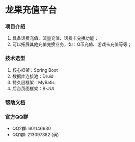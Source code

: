 # 龙果充值平台

### 项目介绍
1. 具备话费充值、流量充值、话费卡兑换功能；
2. 可以拓展其他充值兑换业务，如：Q币充值、游戏卡充值等等；

### 技术选型
1. 核心框架：Spring Boot
2. 数据库连接池：Druid
3. 持久层框架：MyBatis
4. 后台页面框架：B-JUI

### 帮助文档


### 官方QQ群
* QQ2群: 601146630
* QQ1群: 213097382 (满)
